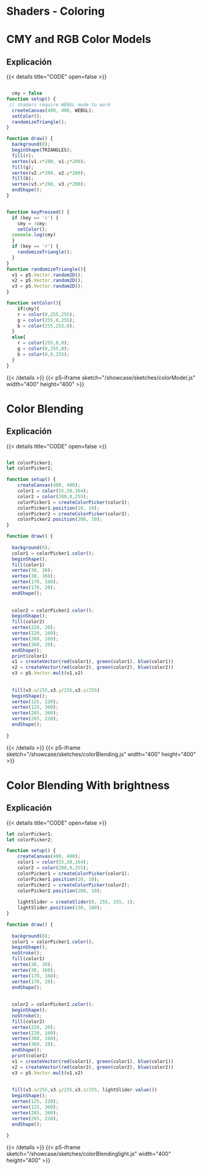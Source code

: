 # Shaders - Coloring
# CMY and RGB  Color Models

## Explicación



{{< details title="CODE" open=false >}}
```js

  cmy = false
function setup() {
 // shaders require WEBGL mode to work
  createCanvas(400, 400, WEBGL);
  setColor();
  randomizeTriangle();
}

function draw() {
  background(0);
  beginShape(TRIANGLES);
  fill(r);
  vertex(v1.x*200, v1.y*200);
  fill(g);
  vertex(v2.x*200, v2.y*200);
  fill(b);
  vertex(v3.x*200, v3.y*200);
  endShape();
}


function keyPressed() {
  if (key == 'c') {
    cmy = !cmy;
    setColor();
  console.log(cmy)
  }
  if (key == 'r') {
    randomizeTriangle();
  }
}
function randomizeTriangle(){
  v1 = p5.Vector.random2D();
  v2 = p5.Vector.random2D();
  v3 = p5.Vector.random2D();
}

function setColor(){
    if(cmy){
    r = color(0,255,255);
    g = color(255,0,255);
    b = color(255,255,0);
  }
  else{    
    r = color(255,0,0);
    g = color(0,255,0);
    b = color(0,0,255);
  }
}
```
  
{{< /details >}}
{{< p5-iframe sketch="/showcase/sketches/colorModel.js" width="400" height="400" >}}


# Color Blending

## Explicación



{{< details title="CODE" open=false >}}
```js

let colorPicker1;
let colorPicker2;

function setup() {
    createCanvas(400, 400);
    color1 = color(55,58,164);
    color2 = color(200,0,255);
    colorPicker1 = createColorPicker(color1);
    colorPicker1.position(10, 10);  
    colorPicker2 = createColorPicker(color2);
    colorPicker2.position(200, 10);
}

function draw() {
  
  background(0);
  color1 = colorPicker1.color();
  beginShape();
  fill(color1)
  vertex(30, 20);
  vertex(30, 160);
  vertex(170, 160);
  vertex(170, 20);
  endShape();
  
  
  color2 = colorPicker2.color();
  beginShape();
  fill(color2)
  vertex(220, 20);
  vertex(220, 160);
  vertex(360, 160);
  vertex(360, 20);
  endShape();
  print(color1)
  v1 = createVector(red(color1), green(color1), blue(color1))
  v2 = createVector(red(color2), green(color2), blue(color2))
  v3 = p5.Vector.mult(v1,v2)
  
  
  fill(v3.x/255,v3.y/255,v3.z/255)
  beginShape();
  vertex(125, 220);
  vertex(125, 360);
  vertex(265, 360);
  vertex(265, 220);
  endShape();
  
}
   ``` 
  
{{< /details >}}
{{< p5-iframe sketch="/showcase/sketches/colorBlending.js" width="400" height="400" >}}


# Color Blending With brightness

## Explicación



{{< details title="CODE" open=false >}}
```js
let colorPicker1;
let colorPicker2;

function setup() {
    createCanvas(400, 400);
    color1 = color(55,58,164);
    color2 = color(200,0,255);
    colorPicker1 = createColorPicker(color1);
    colorPicker1.position(10, 10);  
    colorPicker2 = createColorPicker(color2);
    colorPicker2.position(200, 10);
  
    lightSlider = createSlider(0, 255, 255, 1);
    lightSlider.position(130, 180);
}

function draw() {
  
  background(0);
  color1 = colorPicker1.color();
  beginShape();
  noStroke();
  fill(color1)
  vertex(30, 20);
  vertex(30, 160);
  vertex(170, 160);
  vertex(170, 20);
  endShape();
  
  
  color2 = colorPicker2.color();
  beginShape();
  noStroke();
  fill(color2)
  vertex(220, 20);
  vertex(220, 160);
  vertex(360, 160);
  vertex(360, 20);
  endShape();
  print(color1)
  v1 = createVector(red(color1), green(color1), blue(color1))
  v2 = createVector(red(color2), green(color2), blue(color2))
  v3 = p5.Vector.mult(v1,v2)
  
  
  fill(v3.x/255,v3.y/255,v3.z/255, lightSlider.value())
  beginShape();
  vertex(125, 220);
  vertex(125, 360);
  vertex(265, 360);
  vertex(265, 220);
  endShape();
  
}
  ```  
  
{{< /details >}}
{{< p5-iframe sketch="/showcase/sketches/colorBlendinglight.js" width="400" height="400" >}} 